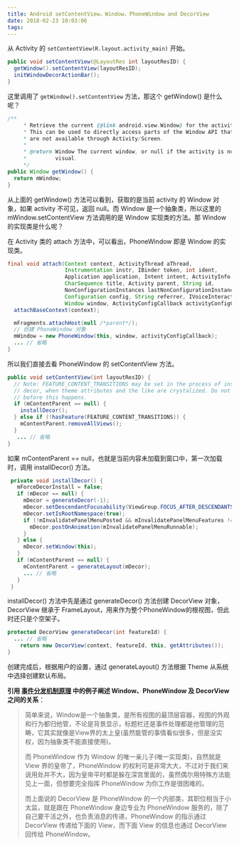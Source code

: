 ```yaml
---
title: Android setContentView，Window，PhoneWindow and DecorView 
date: 2018-02-23 10:03:06
tags:
---
```


从 Activity 的 `setContentView(R.layout.activity_main)` 开始。

```java
public void setContentView(@LayoutRes int layoutResID) {
  getWindow().setContentView(layoutResID);
  initWindowDecorActionBar();
}
```

这里调用了 `getWindow().setContentView` 方法，那这个 getWindow() 是什么呢？

```java
/**
     * Retrieve the current {@link android.view.Window} for the activity.
     * This can be used to directly access parts of the Window API that
     * are not available through Activity/Screen.
     *
     * @return Window The current window, or null if the activity is not
     *         visual.
     */
public Window getWindow() {
  return mWindow;
}
```

从上面的 getWindow() 方法可以看到，获取的是当前 activity 的 Window 对象，如果 activity 不可见，返回 null。而 Window 是一个抽象类，所以这里的 mWindow.setContentView 方法调用的是 Window 实现类的方法。那 Window 的实现类是什么呢？

在 Activity 类的 attach 方法中，可以看出，PhoneWindow 即是 Window 的实现类。

```java
final void attach(Context context, ActivityThread aThread,
                  Instrumentation instr, IBinder token, int ident,
                  Application application, Intent intent, ActivityInfo info,
                  CharSequence title, Activity parent, String id,
                  NonConfigurationInstances lastNonConfigurationInstances,
                  Configuration config, String referrer, IVoiceInteractor voiceInteractor,
                  Window window, ActivityConfigCallback activityConfigCallback) {
  attachBaseContext(context);

  mFragments.attachHost(null /*parent*/);
  // 创建 PhoneWindow 对象
  mWindow = new PhoneWindow(this, window, activityConfigCallback);
  ... // 省略
}
```

所以我们直接去看 PhoneWindow 的 setContentView 方法。

```java
public void setContentView(int layoutResID) {
  // Note: FEATURE_CONTENT_TRANSITIONS may be set in the process of installing the window
  // decor, when theme attributes and the like are crystalized. Do not check the feature
  // before this happens.
  if (mContentParent == null) {
    installDecor(); 
  } else if (!hasFeature(FEATURE_CONTENT_TRANSITIONS)) {
    mContentParent.removeAllViews();
  }
   ... // 省略
}
```

如果 mContentParent == null，也就是当前内容未加载到窗口中，第一次加载时，调用 installDecor() 方法。

```java
 private void installDecor() {
   mForceDecorInstall = false;
   if (mDecor == null) {
     mDecor = generateDecor(-1);  
     mDecor.setDescendantFocusability(ViewGroup.FOCUS_AFTER_DESCENDANTS);
     mDecor.setIsRootNamespace(true);
     if (!mInvalidatePanelMenuPosted && mInvalidatePanelMenuFeatures != 0) {
       mDecor.postOnAnimation(mInvalidatePanelMenuRunnable);
     }
   } else {
     mDecor.setWindow(this);
   }
   if (mContentParent == null) {
     mContentParent = generateLayout(mDecor);
     ... // 省略 
   }
 }
```

installDecor() 方法中先是通过 generateDecor() 方法创建 DecorView 对象，DecorView 继承于 FrameLayout，用来作为整个PhoneWindow的根视图，但此时还只是个空架子。

```java
protected DecorView generateDecor(int featureId) {
  ... // 省略
    return new DecorView(context, featureId, this, getAttributes());
}
```

创建完成后，根据用户的设置，通过 generateLayout() 方法根据 Theme 从系统中选择创建默认布局。

**引用 [事件分发机制原理](https://github.com/GcsSloop/AndroidNote/blob/master/CustomView/Advance/%5B12%5DDispatch-TouchEvent-Theory.md) 中的例子阐述 Window、PhoneWindow 及 DecorView 之间的关系**：

> 简单来说，Window是一个抽象类，是所有视图的最顶层容器，视图的外观和行为都归他管，不论是背景显示，标题栏还是事件处理都是他管理的范畴，它其实就像是View界的太上皇(虽然能管的事情看似很多，但是没实权，因为抽象类不能直接使用)。
>
> 而 PhoneWindow 作为 Window 的唯一亲儿子(唯一实现类)，自然就是 View 界的皇帝了，PhoneWindow 的权利可是非常大大，不过对于我们来说用处并不大，因为皇帝平时都是躲在深宫里面的，虽然偶尔用特殊方法能见上一面，但想要完全指挥 PhoneWindow 为你工作是很困难的。
>
> 而上面说的 DecorView 是 PhoneWindow 的一个内部类，其职位相当于小太监，就是跟在 PhoneWindow 身边专业为 PhoneWindow 服务的，除了自己要干活之外，也负责消息的传递，PhoneWindow 的指示通过 DecorView 传递给下面的 View，而下面 View 的信息也通过 DecorView 回传给 PhoneWindow。